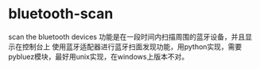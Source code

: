 # bluetooth-scan
scan the bluetooth devices
功能是在一段时间内扫描周围的蓝牙设备，并且显示在控制台上
使用蓝牙适配器进行蓝牙扫面发现功能，用python实现，需要pybluez模块，最好用unix实现，在windows上版本不对。
